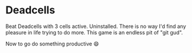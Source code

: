 # Deadcells


Beat Deadcells with 3 cells active.
Uninstalled.
There is no way I&#39;d find any pleasure in life trying to do more.
This game is an endless pit of &#34;git gud&#34;.

Now to go do something productive 😄

